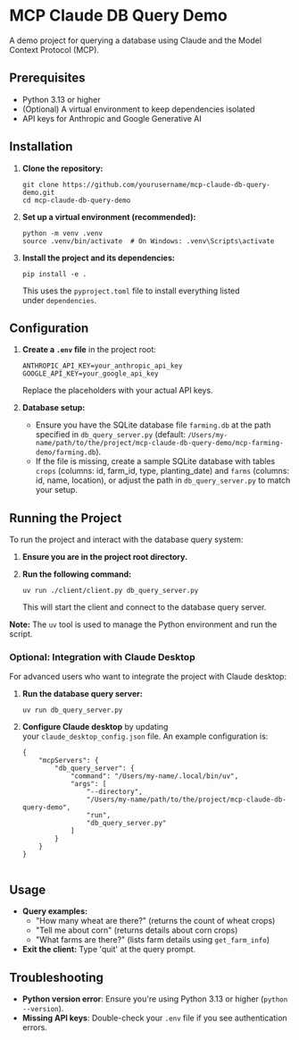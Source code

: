 MCP Claude DB Query Demo
========================

A demo project for querying a database using Claude and the Model Context Protocol (MCP).

Prerequisites
-------------

-   Python 3.13 or higher
-   (Optional) A virtual environment to keep dependencies isolated
-   API keys for Anthropic and Google Generative AI

Installation
------------

1.  **Clone the repository:**

    ```
    git clone https://github.com/yourusername/mcp-claude-db-query-demo.git
    cd mcp-claude-db-query-demo

    ```

2.  **Set up a virtual environment (recommended):**

    ```
    python -m venv .venv
    source .venv/bin/activate  # On Windows: .venv\Scripts\activate

    ```

3.  **Install the project and its dependencies:**

    ```
    pip install -e .

    ```

    This uses the `pyproject.toml` file to install everything listed under `dependencies`.

Configuration
-------------

1.  **Create a `.env` file** in the project root:

    ```
    ANTHROPIC_API_KEY=your_anthropic_api_key
    GOOGLE_API_KEY=your_google_api_key

    ```

    Replace the placeholders with your actual API keys.

2.  **Database setup:**
    -   Ensure you have the SQLite database file `farming.db` at the path specified in `db_query_server.py` (default: `/Users/my-name/path/to/the/project/mcp-claude-db-query-demo/mcp-farming-demo/farming.db`).
    -   If the file is missing, create a sample SQLite database with tables `crops` (columns: id, farm_id, type, planting_date) and `farms` (columns: id, name, location), or adjust the path in `db_query_server.py` to match your setup.

Running the Project
-------------------

To run the project and interact with the database query system:

1.  **Ensure you are in the project root directory.**
2.  **Run the following command:**

    ```
    uv run ./client/client.py db_query_server.py

    ```

    This will start the client and connect to the database query server.

**Note:** The `uv` tool is used to manage the Python environment and run the script.

### Optional: Integration with Claude Desktop

For advanced users who want to integrate the project with Claude desktop:

1.  **Run the database query server:**

    ```
    uv run db_query_server.py

    ```

2.  **Configure Claude desktop** by updating your `claude_desktop_config.json` file. An example configuration is:

    ```
    {
        "mcpServers": {
            "db_query_server": {
                "command": "/Users/my-name/.local/bin/uv",
                "args": [
                    "--directory",
                    "/Users/my-name/path/to/the/project/mcp-claude-db-query-demo",
                    "run",
                    "db_query_server.py"
                ]
            }
        }
    }


Usage
-----
-   **Query examples:**
    -   "How many wheat are there?" (returns the count of wheat crops)
    -   "Tell me about corn" (returns details about corn crops)
    -   "What farms are there?" (lists farm details using `get_farm_info`)
-   **Exit the client:** Type 'quit' at the query prompt.

Troubleshooting
---------------

-   **Python version error**: Ensure you're using Python 3.13 or higher (`python --version`).
-   **Missing API keys**: Double-check your `.env` file if you see authentication errors.